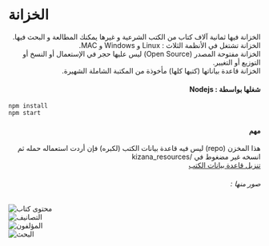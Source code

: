 # الخزانة

<p dir="rtl">
الخزانة فيها ثمانية آلاف كتاب من الكتب الشرعية و غيرها يمكنك المطالعة و البحث فيها. <br>
الخزانة تشتغل في الأنظمة الثلاث : Linux و Windows و MAC.<br>
الخزانة مفتوحة المصدر (Open Source) ليس عليها حجر في الإستعمال أو النسخ أو التوزيع أو التغيير.<br>
الخزانة قاعدة بياناتها (كتبها كلها) مأخوذة من المكتبة الشاملة الشهيرة.<br>
 </p>
<h4 dir="rtl">شغلها بواسطة : Nodejs</h4>

 ```
npm install 
npm start 
```




 <h4 dir="rtl">مهم</h4>
 <p dir="rtl">
  هذا المخزن (repo) ليس فيه قاعدة بيانات الكتب (لكبره) فإن أردت استعماله حمله ثم انسخه غير مضغوط في /kizana_resources <br>
 <a href="https://mega.nz/file/Kt1QkDDZ#k9kGFi5ejaSQf1EYWIUzBEw2oJl-TC9QiSeVG7EdtpA">تنزيل قاعدة بيانات الكتب </a>
</p>

<h6 dir="rtl" >صور منها :</h6>
<img  src="https://elkizana.github.io/kizana_screenshots/01.png" alt="محتوى كتاب"><br>
 <img src="https://elkizana.github.io/kizana_screenshots/02.png" alt="التصانيف"><br>
 <img src="https://elkizana.github.io/kizana_screenshots/03.png" alt="المؤلفون"><br>
 <img src="https://elkizana.github.io/kizana_screenshots/04.png" alt="البحث"><br>  